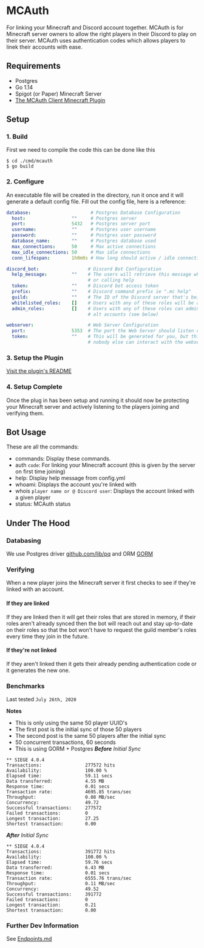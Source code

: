 # MCAuth
For linking your Minecraft and Discord account together. MCAuth is for Minecraft server owners
to allow the right players in their Discord to play on their server. MCAuth uses authentication
codes which allows players to linek their accounts with ease.


## Requirements
 * Postgres
 * Go 1.14
 * Spigot (or Paper) Minecraft Server
 * [The MCAuth Client Minecraft Plugin](https://github.com/dhghf/mcauth-client)

## Setup

### 1. Build
First we need to compile the code this can be done like this
```
$ cd ./cmd/mcauth
$ go build
```

### 2. Configure
An executable file will be created in the directory, run it once and it will generate a default
config file. Fill out the config file, here is a reference:
```yaml
database:                      # Postgres Database Configuration
  host:                 ""     # Postgres server
  port:                 5432   # Postgres server port
  username:             ""     # Postgres user username
  password:             ""     # Postgres user password
  database_name:        ""     # Postgres database used
  max_connections:      50     # Max active connections
  max_idle_connections: 50     # Max idle connections
  conn_lifespan:        1h0m0s # How long should active / idle connections last

discord_bot:                  # Discord Bot Configuration
  help_message:         ""    # The users will retrieve this message when using the bot incorrectly 
                              # or calling help
  token:                ""    # Discord bot access token
  prefix:               ""    # Discord command prefix ie ".mc help"
  guild:                ""    # The ID of the Discord server that's being served
  whitelisted_roles:    []    # Users with any of these roles will be allowed to join the server
  admin_roles:          []    # Users with any of these roles can administrate the bot and add their 
                              # alt accounts (see below)

webserver:                    # Web Server Configuration
  port:                 5353  # The port the Web Server should listen on 
  token:                ""    # This will be generated for you, but this is for the plugin so that
                              # nobody else can interact with the webserver without the required token
```

### 3. Setup the Plugin
[Visit the plugin's README](https://github.com/dhghf/mcauth-client/blob/master/README.md)

### 4. Setup Complete
Once the plug in has been setup and running it should now be protecting your Minecraft server and
actively listening to the players joining and verifying them.

## Bot Usage
These are all the commands:
 * commands: Display these commands.
 * auth `code`: For linking your Minecraft account (this is given by the server on first time joining)
 * help: Display help message from config.yml
 * whoami: Displays the account you're linked with
 * whois `player name or @ Discord user`: Displays the account linked with a given player
 * status: MCAuth status

## Under The Hood

### Databasing
We use Postgres driver [github.com/lib/pq](https://github.com/lib/pq) and ORM [GORM](https://gorm.io)

### Verifying
When a new player joins the Minecraft server it first checks to see if they're linked with an account.

#### If they are linked
If they are linked then it will get their roles that are stored in memory, if their roles aren't 
already synced then the bot will reach out and stay up-to-date on their roles so that the bot won't
have to request the guild member's roles every time they join in the future.


#### If they're not linked
If they aren't linked then it gets their already pending authentication code or it generates the 
new one.

### Benchmarks
Last tested `July 26th, 2020`

__Notes__
 * This is only using the same 50 player UUID's
 * The first post is the initial sync of those 50 players
 * The second post is the same 50 players after the initial sync
 * 50 concurrent transactions, 60 seconds
 * This is using GORM + Postgres
***Before** Initial Sync*
```
** SIEGE 4.0.4
Transactions:                277572 hits
Availability:                100.00 %
Elapsed time:                59.11 secs
Data transferred:            4.55 MB
Response time:               0.01 secs
Transaction rate:            4695.85 trans/sec
Throughput:                  0.08 MB/sec
Concurrency:                 49.72
Successful transactions:     277572
Failed transactions:         0
Longest transaction:         27.25
Shortest transaction:        0.00
```

***After** Initial Sync*
```
** SIEGE 4.0.4
Transactions:                391772 hits
Availability:                100.00 %
Elapsed time:                59.76 secs
Data transferred:            6.43 MB
Response time:               0.01 secs
Transaction rate:            6555.76 trans/sec
Throughput:                  0.11 MB/sec
Concurrency:                 49.52
Successful transactions:     391772
Failed transactions:         0
Longest transaction:         0.21
Shortest transaction:        0.00
```

### Further Dev Information
See [Endpoints.md](./docs/Endpoints.md)
